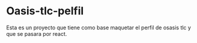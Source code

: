 # Oasis-tlc-pelfil
Esta es un proyecto que tiene como base maquetar el perfil de osasis tlc y que se pasara por react.
